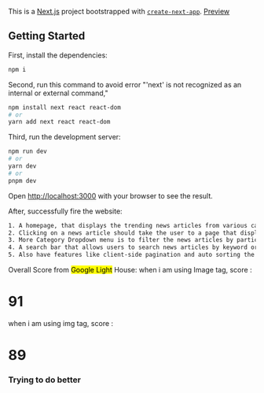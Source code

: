 This is a [Next.js](https://nextjs.org/) project bootstrapped with [`create-next-app`](https://github.com/vercel/next.js/tree/canary/packages/create-next-app).
<a href="https://mnewsapp.netlify.app/">Preview</a>
## Getting Started
First, install the dependencies:

```bash
npm i
```
Second, run this command to avoid error "'next' is not recognized as an internal or external command,"
```bash
npm install next react react-dom
# or
yarn add next react react-dom
```

Third, run the development server:
```bash
npm run dev
# or
yarn dev
# or
pnpm dev
```

Open [http://localhost:3000](http://localhost:3000) with your browser to see the result.

After, successfully fire the website:
```bash
1. A homepage, that displays the trending news articles from various categories, such as business, entertainment, sports, etc.
2. Clicking on a news article should take the user to a page that displays the full article.
3. More Category Dropdown menu is to filter the news articles by particular category.
4. A search bar that allows users to search news articles by keyword or topics( Debouncing, Typeahead is used ).
5. Also have features like client-side pagination and auto sorting the news articles.
```



Overall Score from <mark>Google Light</mark> House:
when i am using Image tag, score :<h1>91</h1>
when i am using img tag, score :<h1>89</h1>
<h3>Trying to do better</h3>
